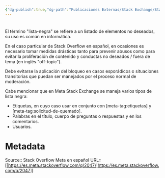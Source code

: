 ```yaml
---
{"dg-publish":true,"dg-path":"Publicaciones Externas/Stack Exchange/Stack Overflow en español/Stack Overflow en español Meta/es.meta.stackoverflow.com-2047.md","permalink":"/publicaciones-externas/stack-exchange/stack-overflow-en-espanol/stack-overflow-en-espanol-meta/es-meta-stackoverflow-com-2047/","hide":true,"noteIcon":"\"0\"","created":"2024-04-03T12:49:10.630-06:00","updated":"2024-04-05T16:44:01.254-06:00"}
---
```


# 

El término "lista-negra" se refiere a un listado de elementos no deseados, su uso es común en informática.

En el caso particular de Stack Overflow en español, en ocasiones es necesario tomar medidas drásticas tanto para prevenir abusos como para evitar la proliferación de contenido y conductas no deseados / fuera de tema (en inglés "off-topic").

Debe evitarse la aplicación del bloqueo en casos esporádicos o situaciones transitorias que puedan ser manejados por el proceso normal de moderación.


Cabe mencionar que en Meta Stack Exchange se maneja varios tipos de lista negra:

- Etiquetas, en cuyo caso usar en conjunto con [meta-tag:etiquetas] y [meta-tag:solicitud-de-quemado].
- Palabras en el título, cuerpo de preguntas o respuestas y en los comentarios.
- Usuarios.



# Metadata
Source:: Stack Overflow Meta en español
URL:: [[https://es.meta.stackoverflow.com/q/2047\|https://es.meta.stackoverflow.com/q/2047]]

